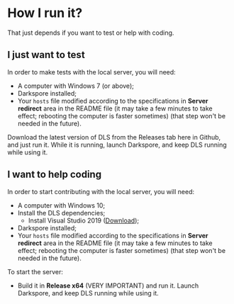 # How I run it?
That just depends if you want to test or help with coding.

## I just want to test
In order to make tests with the local server, you will need:

- A computer with Windows 7 (or above);
- Darkspore installed;
- Your `hosts` file modified according to the specifications in **Server redirect** area in the README file (it may take a few minutes to take effect; rebooting the computer is faster sometimes) (that step won't be needed in the future).

Download the latest version of DLS from the Releases tab here in Github, and just run it. While it is running, launch Darkspore, and keep DLS running while using it.

## I want to help coding
In order to start contributing with the local server, you will need:

- A computer with Windows 10;
- Install the DLS dependencies;
   - Install Visual Studio 2019 ([Download](https://visualstudio.microsoft.com/thank-you-downloading-visual-studio/?sku=Community&rel=16));
- Darkspore installed;
- Your `hosts` file modified according to the specifications in **Server redirect** area in the README file (it may take a few minutes to take effect; rebooting the computer is faster sometimes) (that step won't be needed in the future).

To start the server:
- Build it in **Release x64** (VERY IMPORTANT) and run it. Launch Darkspore, and keep DLS running while using it.
